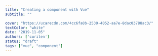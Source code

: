 ```yaml
---
title: "Creating a component with Vue"
subtitle: ""

cover: "https://ucarecdn.com/4cc6fa0b-2530-4052-aa7e-8dac03788ac3/"
textColor: "white"
date: "2019-11-05"
authors: ['curilen']
status: "draft"
tags: ["vue", "component"]
---
```


